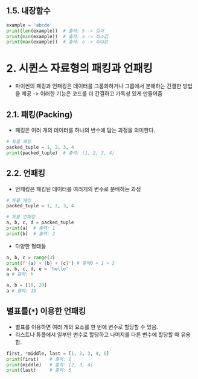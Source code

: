 ## 1.5. 내장함수
```python
example = 'abcde'
print(len(example))  # 출력: 5 -> 길이
print(min(example))  # 출력: a -> 최소값
print(max(example))  # 출력: e -> 최대값
```

# 2. 시퀸스 자료형의 패킹과 언패킹
- 파이썬의 패킹과 언패킹은 데이터를 그룹화하거나 그룹에서 분해하는 간결한 방법을 제공 -> 이러한 기능은 코드를 더 간결하고 가독성 있게 만들어줌
## 2.1. 패킹(Packing)
- 패킹은 여러 개의 데이터를 하나의 변수에 담는 과정을 의미한다.
```python
# 튜플 패킹
packed_tuple = 1, 2, 3, 4
print(packed_tuple)  # 출력: (1, 2, 3, 4)
```
## 2.2. 언패킹
- 언패킹은 패킹된 데이터를 여러개의 변수로 분배하는 과정
```python
# 튜플 패킹
packed_tuple = 1, 2, 3, 4

# 튜플 언패킹
a, b, c, d = packed_tuple
print(a)  # 출력: 1
print(b)  # 출력: 2
```
- 다양한 형태들
```python
a, b, c = range(3)
print(f'{a} + {b} + {c}') # 출력0 + 1 + 2
a, b, c, d, e = 'hello' 
a # 출력: h

a, b = [10, 20] 
a # 출력: 10
```

## 별표를(`*`) 이용한 언패킹
- 별표를 이용하면 여러 개의 요소를 한 번에 변수로 할당할 수 있음.
- 리스트나 튜플에서 일부만 변수로 할당하고 나머지를 다른 변수에 할당할 때 유용함.
```python
first, *middle, last = [1, 2, 3, 4, 5]
print(first)    # 출력: 1
print(middle)   # 출력: [2, 3, 4]
print(last)     # 출력: 5
```